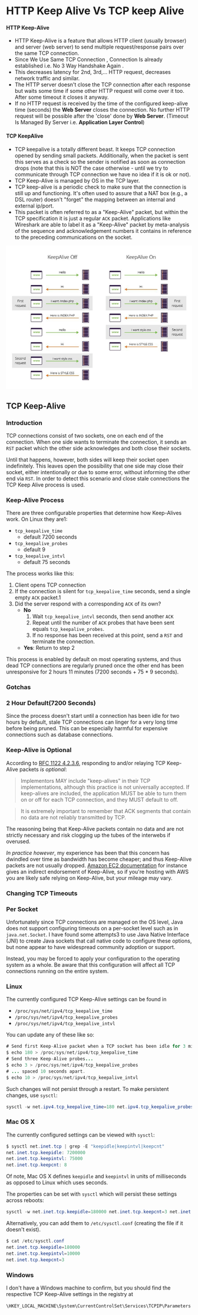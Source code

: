 # HTTP Keep Alive Vs TCP keep Alive

#### HTTP Keep-Alive

* HTTP Keep-Alive is a feature that allows HTTP client (usually browser) and server (web server) to send multiple request/response pairs over the same TCP connection.&#x20;
* Since We Use Same TCP Connection , Connection Is already established i.e. No 3 Way Handshake Again .&#x20;
* This decreases latency for 2nd, 3rd,... HTTP request, decreases network traffic and similar.
* The HTTP server doesn't close the TCP connection after each response but waits some time if some other HTTP request will come over it too. After some timeout it closes it anyway.
* If no HTTP request is received by the time of the configured keep-alive time (seconds) the **Web Server** closes the connection. No further HTTP request will be possible after the 'close' done by **Web Server**. (Timeout Is Managed By Server i.e. **Application Layer Control**)

#### TCP KeepAlive

* TCP keepalive is a totally different beast. It keeps TCP connection opened by sending small packets. Additionally, when the packet is sent this serves as a check so the sender is notified as soon as connection drops (note that this is NOT the case otherwise - until we try to communicate through TCP connection we have no idea if it is ok or not).
* TCP Keep-Alive is managed by OS in the TCP layer.
* TCP keep-alive is a periodic check to make sure that the connection is still up and functioning. It's often used to assure that a NAT box (e.g., a DSL router) doesn't "forget" the mapping between an internal and external ip/port.
* This packet is often referred to as a "Keep-Alive" packet, but within the TCP specification it is just a regular `ACK` packet. Applications like Wireshark are able to label it as a "Keep-Alive" packet by meta-analysis of the sequence and acknowledgement numbers it contains in reference to the preceding communications on the socket.

![HTTP Keep-Alive](../.gitbook/assets/4zokr.jpeg)

## &#x20;TCP Keep-Alive

### Introduction

TCP connections consist of two sockets, one on each end of the connection. When one side wants to terminate the connection, it sends an `RST` packet which the other side acknowledges and both close their sockets.

Until that happens, however, both sides will keep their socket open indefinitely. This leaves open the possibility that one side may close their socket, either intentionally or due to some error, without informing the other end via `RST`. In order to detect this scenario and close stale connections the TCP Keep Alive process is used.

### Keep-Alive Process

There are three configurable properties that determine how Keep-Alives work. On Linux they are1:

* `tcp_keepalive_time`
  * default 7200 seconds
* `tcp_keepalive_probes`
  * default 9
* `tcp_keepalive_intvl`
  * default 75 seconds

The process works like this:

1. Client opens TCP connection
2. If the connection is silent for `tcp_keepalive_time` seconds, send a single empty `ACK` packet.1
3. Did the server respond with a corresponding `ACK` of its own?
   * **No**
     1. Wait `tcp_keepalive_intvl` seconds, then send another `ACK`
     2. Repeat until the number of `ACK` probes that have been sent equals `tcp_keepalive_probes`.
     3. If no response has been received at this point, send a `RST` and terminate the connection.
   * **Yes**: Return to step 2

This process is enabled by default on most operating systems, and thus dead TCP connections are regularly pruned once the other end has been unresponsive for 2 hours 11 minutes (7200 seconds + 75 \* 9 seconds).

### Gotchas

### 2 Hour Default(7200 Seconds)

Since the process doesn't start until a connection has been idle for two hours by default, stale TCP connections can linger for a very long time before being pruned. This can be especially harmful for expensive connections such as database connections.

### Keep-Alive is Optional

According to [RFC 1122 4.2.3.6](http://www.freesoft.org/CIE/RFC/1122/114.htm), responding to and/or relaying TCP Keep-Alive packets _is optional_:

> Implementors MAY include "keep-alives" in their TCP implementations, although this practice is not universally accepted. If keep-alives are included, the application MUST be able to turn them on or off for each TCP connection, and they MUST default to off.

> It is extremely important to remember that ACK segments that contain no data are not reliably transmitted by TCP.

The reasoning being that Keep-Alive packets contain no data and are not strictly necessary and risk clogging up the tubes of the interwebs if overused.

_In practice however_, my experience has been that this concern has dwindled over time as bandwidth has become cheaper; and thus Keep-Alive packets are not usually dropped. [Amazon EC2 documentation](http://docs.aws.amazon.com/redshift/latest/mgmt/configure-jdbc-options.html) for instance gives an indirect endorsement of Keep-Alive, so if you're hosting with AWS you are likely safe relying on Keep-Alive, but your mileage may vary.

### Changing TCP Timeouts

### Per Socket

Unfortunately since TCP connections are managed on the OS level, Java does not support configuring timeouts on a per-socket level such as in `java.net.Socket`. I have found some attempts3 to use Java Native Interface (JNI) to create Java sockets that call native code to configure these options, but none appear to have widespread community adoption or support.

Instead, you may be forced to apply your configuration to the operating system as a whole. Be aware that this configuration will affect all TCP connections running on the entire system.

### Linux

The currently configured TCP Keep-Alive settings can be found in

* `/proc/sys/net/ipv4/tcp_keepalive_time`
* `/proc/sys/net/ipv4/tcp_keepalive_probes`
* `/proc/sys/net/ipv4/tcp_keepalive_intvl`

You can update any of these like so:

```java
# Send first Keep-Alive packet when a TCP socket has been idle for 3 minutes
$ echo 180 > /proc/sys/net/ipv4/tcp_keepalive_time
# Send three Keep-Alive probes...
$ echo 3 > /proc/sys/net/ipv4/tcp_keepalive_probes
# ... spaced 10 seconds apart.
$ echo 10 > /proc/sys/net/ipv4/tcp_keepalive_intvl
```

Such changes will not persist through a restart. To make persistent changes, use `sysctl`:

```java
sysctl -w net.ipv4.tcp_keepalive_time=180 net.ipv4.tcp_keepalive_probes=3 net.ipv4.tcp_keepalive_intvl=10
```

### Mac OS X

The currently configured settings can be viewed with `sysctl`:

```java
$ sysctl net.inet.tcp | grep -E "keepidle|keepintvl|keepcnt"
net.inet.tcp.keepidle: 7200000
net.inet.tcp.keepintvl: 75000
net.inet.tcp.keepcnt: 8
```

Of note, Mac OS X defines `keepidle` and `keepintvl` in units of milliseconds as opposed to Linux which uses seconds.

The properties can be set with `sysctl` which will persist these settings across reboots:

```java
sysctl -w net.inet.tcp.keepidle=180000 net.inet.tcp.keepcnt=3 net.inet.tcp.keepintvl=10000
```

Alternatively, you can add them to `/etc/sysctl.conf` (creating the file if it doesn't exist).

```java
$ cat /etc/sysctl.conf
net.inet.tcp.keepidle=180000
net.inet.tcp.keepintvl=10000
net.inet.tcp.keepcnt=3
```

### Windows

I don't have a Windows machine to confirm, but you should find the respective TCP Keep-Alive settings in the registry at

`\HKEY_LOCAL_MACHINE\System\CurrentControlSet\Services\TCPIP\Parameters`
